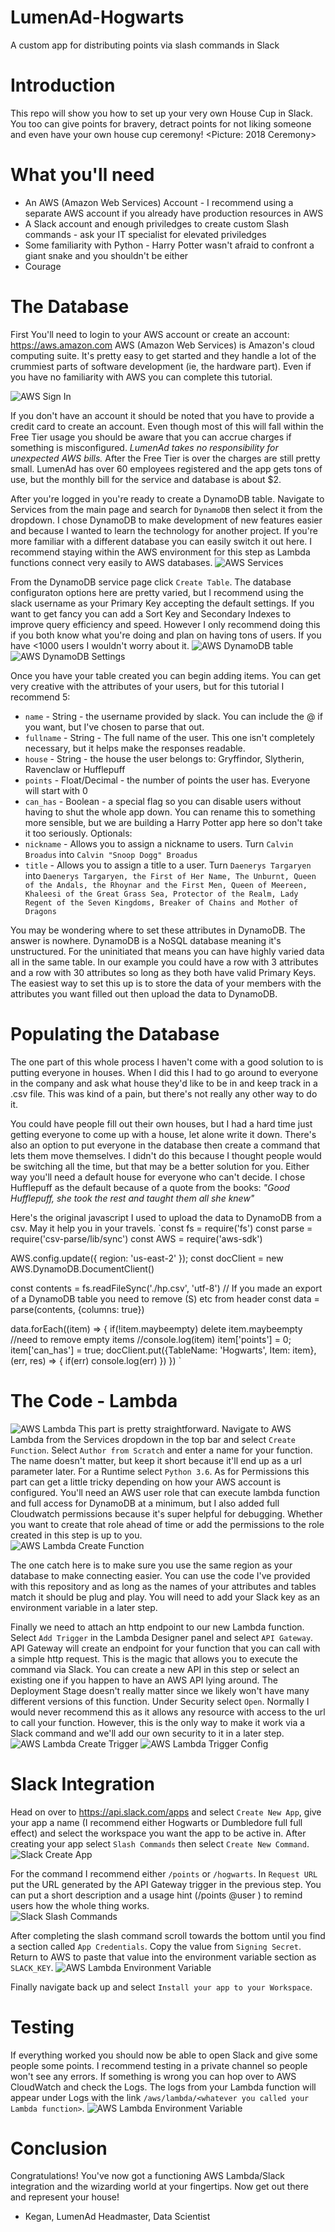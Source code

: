 # LumenAd-Hogwarts
A custom app for distributing points via slash commands in Slack

# Introduction 
This repo will show you how to set up your very own House Cup in Slack.  You too can give points for bravery, detract points for not liking someone and even have your own house cup ceremony!
<Picture: 2018 Ceremony>
  
# What you'll need
* An AWS (Amazon Web Services) Account - I recommend using a separate AWS account if you already have production resources in AWS
* A Slack account and enough priviledges to create custom Slash commands - ask your IT specialist for elevated priviledges
* Some familiarity with Python - Harry Potter wasn't afraid to confront a giant snake and you shouldn't be either
* Courage 

# The Database
First You'll need to login to your AWS account or create an account: https://aws.amazon.com
AWS (Amazon Web Services) is Amazon's cloud computing suite.  It's pretty easy to get started and they handle a lot of the crummiest parts of software development (ie, the hardware part).  Even if you have no familiarity with AWS you can complete this tutorial.  

![AWS Sign In](/images/aws_sign_in.png)

If you don't have an account it should be noted that you have to provide a credit card to create an account.  Even though most of this will fall within the Free Tier usage you should be aware that you can accrue charges if something is misconfigured.  *LumenAd takes no responsibility for unexpected AWS bills.*  After the Free Tier is over the charges are still pretty small.  LumenAd has over 60 employees registered and the app gets tons of use, but the monthly bill for the service and database is about $2.

After you're logged in you're ready to create a DynamoDB table.  Navigate to Services from the main page and search for `DynamoDB` then select it from the dropdown. I chose DynamoDB to make development of new features easier and because I wanted to learn the technology for another project.  If you're more familiar with a different database you can easily switch it out here. I recommend staying within the AWS environment for this step as Lambda functions connect very easily to AWS databases. 
![AWS Services](/images/aws_search_services.png)
  
From the DynamoDB service page click `Create Table`. The database configuraton options here are pretty varied, but I recommend using the slack username as your Primary Key accepting the default settings.  If you want to get fancy you can add a Sort Key and Secondary Indexes to improve query efficiency and speed.  However I only recommend doing this if you both know what you're doing and plan on having tons of users.  If you have <1000 users I wouldn't worry about it. 
![AWS DynamoDB table](/images/aws_create_dynamodb_table.png)
![AWS DynamoDB Settings](/images/aws_dynamnodb_table_config.png)

Once you have your table created you can begin adding items.  You can get very creative with the attributes of your users, but for this tutorial I recommend 5: 
* `name` - String - the username provided by slack.  You can include the @ if you want, but I've chosen to parse that out. 
* `fullname` - String - The full name of the user.  This one isn't completely necessary, but it helps make the responses readable. 
* `house` - String - the house the user belongs to:  Gryffindor, Slytherin, Ravenclaw or Hufflepuff
* `points` - Float/Decimal - the number of points the user has. Everyone will start with 0
* `can_has` - Boolean -  a special flag so you can disable users without having to shut the whole app down. You can rename this to something more sensible, but we are building a Harry Potter app here so don't take it too seriously. 
Optionals: 
* `nickname` - Allows you to assign a nickname to users.  Turn `Calvin Broadus` into `Calvin "Snoop Dogg" Broadus`
* `title` - Allows you to assign a title to a user.  Turn `Daenerys Targaryen` into `Daenerys Targaryen, the First of Her Name, The Unburnt, Queen of the Andals, the Rhoynar and the First Men, Queen of Meereen, Khaleesi of the Great Grass Sea, Protector of the Realm, Lady Regent of the Seven Kingdoms, Breaker of Chains and Mother of Dragons` 

You may be wondering where to set these attributes in DynamoDB.  The answer is nowhere.  DynamoDB is a NoSQL database meaning it's unstructured.  For the uninitiated that means you can have highly varied data all in the same table.  In our example you could have a row with 3 attributes and a row with 30 attributes so long as they both have valid Primary Keys.  The easiest way to set this up is to store the data of your members with the attributes you want filled out then upload the data to DynamoDB.   
# Populating the Database
The one part of this whole process I haven't come with a good solution to is putting everyone in houses.  When I did this I had to go around to everyone in the company and ask what house they'd like to be in and keep track in a .csv file.  This was kind of a pain, but there's not really any other way to do it.  

You could have people fill out their own houses, but I had a hard time just getting everyone to come up with a house, let alone write it down.  There's also an option to put everyone in the database then create a command that lets them move themselves.  I didn't do this because I thought people would be switching all the time, but that may be a better solution for you.  Either way you'll need a default house for everyone who can't decide. I chose Hufflepuff as the default because of a quote from the books: <em>"Good Hufflepuff, she took the rest and taught them all she knew"</em>

Here's the original javascript I used to upload the data to DynamoDB from a csv.  May it help you in your travels.
`const fs = require('fs')
const parse = require('csv-parse/lib/sync')
const AWS = require('aws-sdk')

AWS.config.update({ region: 'us-east-2' });
const docClient = new AWS.DynamoDB.DocumentClient()

const contents = fs.readFileSync('./hp.csv', 'utf-8')
// If you made an export of a DynamoDB table you need to remove (S) etc from header
const data = parse(contents, {columns: true})

data.forEach((item) => {
        if(!item.maybeempty) delete item.maybeempty //need to remove empty items
        //console.log(item)
        item['points'] = 0;
        item['can_has'] = true;
        docClient.put({TableName: 'Hogwarts', Item: item}, (err, res) => {
                if(err) console.log(err)
        })
})
`

# The Code - Lambda
![AWS Lambda](/images/aws_lambda_service.png)
This part is pretty straightforward.  Navigate to AWS Lambda from the Services dropdown in the top bar and select `Create Function`.  Select `Author from Scratch` and enter a name for your function.  The name doesn't matter, but keep it short because it'll end up as a url parameter later.  For a Runtime select `Python 3.6`.  As for Permissions this part can get a little tricky depending on how your AWS account is configured. You'll need an AWS user role that can execute lambda function and full access for DynamoDB at a minimum, but I also added full Cloudwatch permissions because it's super helpful for debugging.  Whether you want to create that role ahead of time or add the permissions to the role created in this step is up to you.  
![AWS Lambda Create Function](/images/aws_lambda_create_function.png)

The one catch here is to make sure you use the same region as your database to make connecting easier.  You can use the code I've provided with this repository and as long as the names of your attributes and tables match it should be plug and play.  You will need to add your Slack key as an environment variable in a later step.

Finally we need to attach an http endpoint to our new Lambda function.  Select `Add Trigger` in the Lambda Designer panel and select `API Gateway`.  API Gateway will create an endpoint for your function that you can call with a simple http request.  This is the magic that allows you to execute the command via Slack.  You can create a new API in this step or select an existing one if you happen to have an AWS API lying around.  The Deployment Stage doesn't really matter since we likely won't have many different versions of this function.  Under Security select `Open`.  Normally I would never recommend this as it allows any resource with access to the url to call your function.  However, this is the only way to make it work via a Slack command and we'll add our own security to it in a later step.
![AWS Lambda Create Trigger](/images/aws_lambda_create_trigger.png)
![AWS Lambda Trigger Config](/images/aws_lambda_trigger_config.png)

# Slack Integration
Head on over to https://api.slack.com/apps and select `Create New App`, give your app a name (I recommend either Hogwarts or Dumbledore full full effect) and select the workspace you want the app to be active in. After creating your app select `Slash Commands` then select `Create New Command`. 
![Slack Create App](/images/slack_create_app.png)

For the command I recommend either `/points` or `/hogwarts`.  In `Request URL` put the URL generated by the API Gateway trigger in the previous step.  You can put a short description and a usage hint (/points @user <number>) to remind users how the whole thing works.  
![Slack Slash Commands](/images/slack_slash_command.png)
  
After completing the slash command scroll towards the bottom until you find a section called `App Credentials`.  Copy the value from `Signing Secret`.  Return to AWS to paste that value into the environment variable section as `SLACK_KEY`.
![AWS Lambda Environment Variable](/images/aws_lambda_slack_key.png)
  
Finally navigate back up and select `Install your app to your Workspace`.

# Testing
If everything worked you should now be able to open Slack and give some people some points. I recommend testing in a private channel so people won't see any errors.  If something is wrong you can hop over to AWS CloudWatch and check the Logs.  The logs from your Lambda function will appear under Logs with the link `/aws/lambda/<whatever you called your Lambda function>`.
![AWS Lambda Environment Variable](/images/aws_cloudwatch_logs.png)

# Conclusion
Congratulations!  You've now got a functioning AWS Lambda/Slack integration and the wizarding world at your fingertips.  Now get out there and represent your house!  

- Kegan, LumenAd Headmaster, Data Scientist

 

